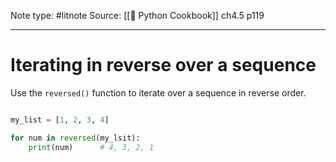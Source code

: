 Note type: #litnote
Source: [[📖 Python Cookbook]] ch4.5 p119

---
# Iterating in reverse over a sequence
Use the `reversed()` function to iterate over a sequence in reverse order.
```python

my_list = [1, 2, 3, 4]

for num in reversed(my_lsit):
	print(num)		# 4, 3, 2, 1
```
